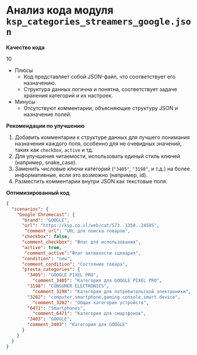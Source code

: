 # Анализ кода модуля `ksp_categories_streamers_google.json`

**Качество кода**

10
   -  Плюсы
        - Код представляет собой JSON-файл, что соответствует его назначению.
        - Структура данных логична и понятна, соответствует задаче хранения категорий и их настроек.
   -  Минусы
        - Отсутствуют комментарии, объясняющие структуру JSON и назначение полей.

**Рекомендации по улучшению**

1. Добавить комментарии к структуре данных для лучшего понимания назначения каждого поля, особенно для не очевидных значений, таких как `checkbox`, `active` и тд.
2. Для улучшения читаемости, использовать единый стиль ключей (например, snake_case).
3. Заменить числовые ключи категорий (`"3405"`, `"3198"`, и т.д.) на более информативные, если это возможно (например, id).
4. Разместить комментарии внутри JSON как текстовые поля.
   
   
**Оптимизированный код**

```json
{
  "scenarios": {
    "Google Chromecast": {
      "brand": "GOOGLE",
      "url": "https://ksp.co.il/web/cat/573..1358..24585",
       "comment_url": "URL для поиска товаров",
      "checkbox": false,
      "comment_checkbox": "Флаг для использования",
      "active": true,
       "comment_active":"Флаг активности сценария",
      "condition": "new",
      "comment_condition": "Состояние товара",
      "presta_categories": {
        "3405": "GOOGLE PIXEL PRO",
          "comment_3405": "Категория для GOOGLE PIXEL PRO",
        "3198": "CONSUMER ELECTRONICS",
          "comment_3198": "Категория для потребительской электроники",
        "3202": "computer,smartphone,gaming console,smart device",
          "comment_3202": "Общая категория устройств",
        "6471": "Smartphones",
          "comment_6471": "Категория для смартфонов",
        "3403": "GOOGLE",
        "comment_3403": "Категория для GOOGLE"
      }
    }
  }
}
```